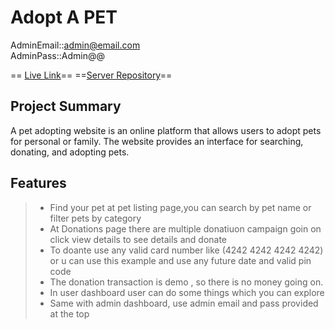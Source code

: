 # Adopt A PET

AdminEmail::admin@email.com <br/>
AdminPass::Admin@@<br/>

== [Live Link](https://assignment-12-rid.web.app/)==
==[Server Repository](https://github.com/Radiat09/Adopt-pet-server)==

## Project Summary
A pet adopting website is an online platform that allows users to adopt pets for personal or family. The website provides an interface for searching, donating, and adopting pets.

## Features
> - Find your pet at pet listing page,you can search by pet name or filter pets by category 
> - At Donations page there are multiple donatiuon campaign goin on  click view details to see details and donate
> - To doante use any valid card number like (4242 4242 4242 4242) or u can use this example and use any future date and valid pin code
> - The donation transaction is demo , so there is no money going on.
> - In user dashboard user can do some things which you can explore
> - Same with admin dashboard, use admin email and pass provided at the top
